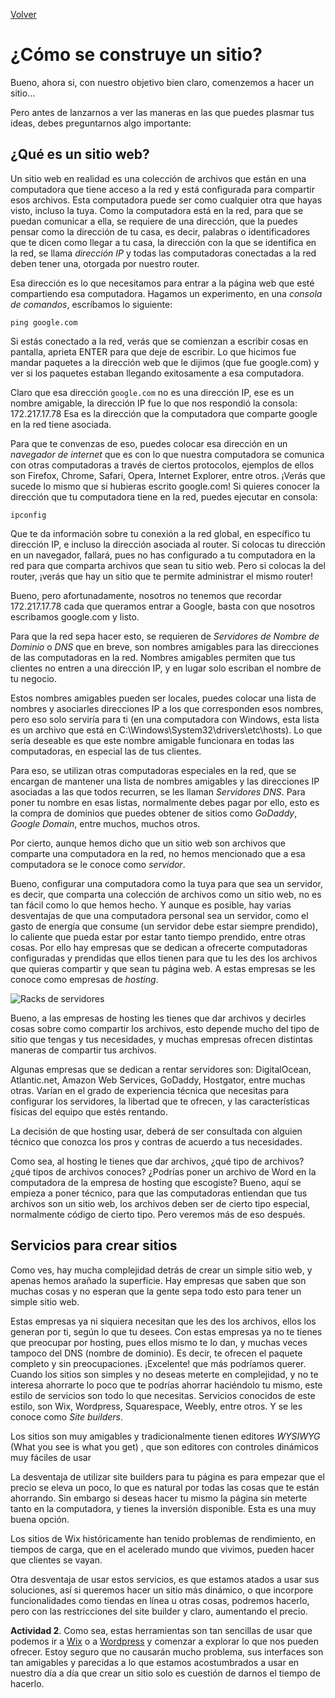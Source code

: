 [Volver](README.md)
# ¿Cómo se construye un sitio?

Bueno, ahora si, con nuestro objetivo bien claro, comenzemos a hacer un sitio...

Pero antes de lanzarnos a ver las maneras en las que puedes plasmar tus ideas, debes preguntarnos algo importante:

## ¿Qué es un sitio web?
Un sitio web en realidad es una colección de archivos que están en una computadora que tiene acceso a la red y está configurada para compartir esos archivos. Esta computadora puede ser como cualquier otra que hayas visto, incluso la tuya. Como la computadora está en la red, para que se puedan comunicar a ella, se requiere de una dirección, que la puedes pensar como la dirección de tu casa, es decir, palabras o identificadores que te dicen como llegar a tu casa, la dirección con la que se identifica en la red, se llama *dirección IP* y todas las computadoras conectadas a la red deben tener una, otorgada por nuestro router.

Esa dirección es lo que necesitamos para entrar a la página web que esté compartiendo esa computadora. Hagamos un experimento, en una *consola de comandos*, escríbamos lo siguiente:
```
ping google.com
```
Si estás conectado a la red, verás que se comienzan a escribir cosas en pantalla, aprieta ENTER para que deje de escribir. Lo que hicimos fue mandar paquetes a la dirección web que le dijimos (que fue google.com) y ver si los paquetes estaban llegando exitosamente a esa computadora.

Claro que esa dirección `google.com` no es una dirección IP, ese es un nombre amigable, la dirección IP fue lo que nos respondió la consola: 172.217.17.78
Esa es la dirección que la computadora que comparte google en la red tiene asociada.

Para que te convenzas de eso, puedes colocar esa dirección en un *navegador de internet* que es con lo que nuestra computadora se comunica con otras computadoras a través de ciertos protocolos, ejemplos de ellos son Firefox, Chrome, Safari, Opera, Internet Explorer, entre otros. ¡Verás que sucede lo mismo que si hubieras escrito google.com! Si quieres conocer la dirección que tu computadora tiene en la red, puedes ejecutar en consola:
```
ipconfig
```
Que te da información sobre tu conexión a la red global, en específico tu dirección IP, e incluso la dirección asociada al router. Si colocas tu dirección en un navegador, fallará, pues no has configurado a tu computadora en la red para que comparta archivos que sean tu sitio web. Pero si colocas la del router, ¡verás que hay un sitio que te permite administrar el mismo router!

Bueno, pero afortunadamente, nosotros no tenemos que recordar 172.217.17.78 cada que queramos entrar a Google, basta con que nosotros escribamos google.com y listo.

Para que la red sepa hacer esto, se requieren de *Servidores de Nombre de Dominio* o *DNS* que en breve, son nombres amigables para las direcciones de las computadoras en la red. Nombres amigables permiten que tus clientes no entren a una dirección IP, y en lugar solo escriban el nombre de tu negocio.

Estos nombres amigables pueden ser locales, puedes colocar una lista de nombres y asociarles direcciones IP a los que corresponden esos nombres, pero eso solo serviría para ti (en una computadora con Windows, esta lista es un archivo que está en C:\Windows\System32\drivers\etc\hosts). Lo que sería deseable es que este nombre amigable funcionara en todas las computadoras, en especial las de tus clientes.

Para eso, se utilizan otras computadoras especiales en la red, que se encargan de mantener una lista de nombres amigables y las direcciones IP asociadas a las que todos recurren, se les llaman *Servidores DNS*. Para poner tu nombre en esas listas, normalmente debes pagar por ello, esto es la compra de dominios que puedes obtener de sitios como *GoDaddy*, *Google Domain*, entre muchos, muchos otros.

Por cierto, aunque hemos dicho que un sitio web son archivos que comparte una computadora en la red, no hemos mencionado que a esa computadora se le conoce como *servidor*.

Bueno, configurar una computadora como la tuya para que sea un servidor, es decir, que comparta una colección de archivos como un sitio web, no es tan fácil como lo que hemos hecho. Y aunque es posible, hay varias desventajas de que una computadora personal sea un servidor, como el gasto de energía que consume (un servidor debe estar siempre prendido), lo caliente que pueda estar por estar tanto tiempo prendido, entre otras cosas. Por ello hay empresas que se dedican a ofrecerte computadoras configuradas y prendidas que ellos tienen para que tu les des los archivos que quieras compartir y que sean tu página web. A estas empresas se les conoce como empresas de *hosting*.

![Racks de servidores](https://b2evolution.net/media/blogs/whb/shutterstock_105784187.jpg "Racks de servidores")

Bueno, a las empresas de hosting les tienes que dar archivos y decirles cosas sobre como compartir los archivos, esto depende mucho del tipo de sitio que tengas y tus necesidades, y muchas empresas ofrecen distintas maneras de compartir tus archivos.

Algunas empresas que se dedican a rentar servidores son: DigitalOcean, Atlantic.net, Amazon Web Services, GoDaddy, Hostgator, entre muchas otras. Varían en el grado de experiencia técnica que necesitas para configurar los servidores, la libertad que te ofrecen, y las características físicas del equipo que estés rentando.

La decisión de que hosting usar, deberá de ser consultada con alguien técnico que conozca los pros y contras de acuerdo a tus necesidades.

Como sea, al hosting le tienes que dar archivos, ¿qué tipo de archivos? ¿qué tipos de archivos conoces? ¿Podrías poner un archivo de Word en la computadora de la empresa de hosting que escogiste? Bueno, aquí se empieza a poner técnico, para que las computadoras entiendan que tus archivos son un sitio web, los archivos deben ser de cierto tipo especial, normalmente código de cierto tipo. Pero veremos más de eso después.

## Servicios para crear sitios

Como ves, hay mucha complejidad detrás de crear un simple sitio web, y apenas hemos arañado la superficie. Hay empresas que saben que son muchas cosas y no esperan que la gente sepa todo esto para tener un simple sitio web.

Estas empresas ya ni siquiera necesitan que les des los archivos, ellos los generan por ti, según lo que tu desees. Con estas empresas ya no te tienes que preocupar por hosting, pues ellos mismo te lo dan, y muchas veces tampoco del DNS (nombre de dominio). Es decir, te ofrecen el paquete completo y sin preocupaciones. ¡Excelente! que más podríamos querer. Cuando los sitios son simples y no deseas meterte en complejidad, y no te interesa ahorrarte lo poco que te podrías ahorrar haciéndolo tu mismo, este estilo de servicios son todo lo que necesitas. Servicios conocidos de este estilo, son Wix, Wordpress, Squarespace, Weebly, entre otros. Y se les conoce como *Site builders*.

Los sitios son muy amigables y tradicionalmente tienen editores *WYSIWYG* (What you see is what you get) , que son editores con controles dinámicos muy fáciles de usar

La desventaja de utilizar site builders para tu página es para empezar que el precio se eleva un poco, lo que es natural por todas las cosas que te están ahorrando. Sin embargo si deseas hacer tu mismo la página sin meterte tanto en la computadora, y tienes la inversión disponible. Esta es una muy buena opción.

Los sitios de Wix históricamente han tenido problemas de rendimiento, en tiempos de carga, que en el acelerado mundo que vivimos, pueden hacer que clientes se vayan.

Otra desventaja de usar estos servicios, es que estamos atados a usar sus soluciones, así si queremos hacer un sitio más dinámico, o que incorpore funcionalidades como tiendas en línea u otras cosas, podremos hacerlo, pero con las restricciones del site builder y claro, aumentando el precio.

**Actividad 2**. Como sea, estas herramientas son tan sencillas de usar que podemos ir a [Wix](https://wix.com) o  a [Wordpress](https://wordpress.com) y comenzar a explorar lo que nos pueden ofrecer. Estoy seguro que no causarán mucho problema, sus interfaces son tan amigables y parecidas a lo que estamos acostumbrados a usar en nuestro día a día que crear un sitio solo es cuestión de darnos el tiempo de hacerlo.
